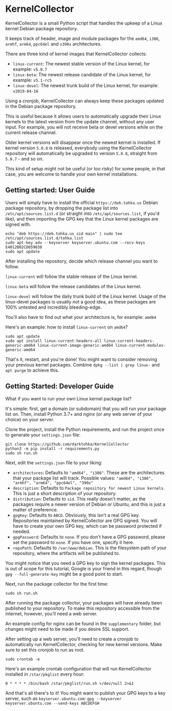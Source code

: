 # KernelCollector

KernelCollector is a small Python script that handles the upkeep of a Linux kernel Debian package repository.

It keeps track of header, image and module packages for the `amd64`, `i386`, `armhf`, `arm64`, `ppc64el` and `s390x` architectures.

There are three kind of kernel images that KernelCollector collects:
 * `linux-current`: The newest stable version of the Linux kernel, for example: `v5.0.7`
 * `linux-beta`: The newest release candidate of the Linux kernel, for example: `v5.1-rc5`
 * `linux-devel`: The newest trunk build of the Linux kernel, for example: `v2019-04-16`

Using a cronjob, KernelCollector can always keep these packages updated in the Debian package repository.

This is useful because it allows users to automatically upgrade their Linux kernels to the latest version from the update channel, without any user input. For example, you will not receive beta or devel versions while on the current release channel.

Older kernel versions will disappear once the newest kernel is installed. If kernel version `5.0.8` is released, everybody using the KernelCollector repository will automatically be upgraded to version `5.0.8`, straight from `5.0.7` - and so on.

This kind of setup might not be useful (or too risky) for some people, in that case, you are welcome to handle your own kernel installations.


## Getting started: User Guide


Users will simply have to install the official `https://deb.tohka.us` Debian package repository, by dropping the package list into `/etc/apt/sources.list.d` (or straight into `/etc/apt/sources.list`, if you'd like), and then importing the GPG key that the Linux kernel packages are signed with.

```
echo "deb https://deb.tohka.us sid main" | sudo tee /etc/apt/sources.list.d/tohka.list
sudo apt-key adv --keyserver keyserver.ubuntu.com --recv-keys E4012B02CD659038
sudo apt update
```

After installing the repository, decide which release channel you want to follow.

`linux-current` will follow the stable release of the Linux kernel.

`linux-beta` will follow the release candidates of the Linux kernel.

`linux-devel` will follow the daily trunk build of the Linux kernel. Usage of the linux-devel packages is usually not a good idea, as these packages are 100% untested and incredibly bleeding-edge.

You'll also have to find out what your architecture is, for example: `amd64`

Here's an example: how to install `linux-current` on `amd64`?

```
sudo apt update
sudo apt install linux-current-headers-all linux-current-headers-generic-amd64 linux-current-image-generic-amd64 linux-current-modules-generic-amd64
```

That's it, restart, and you're done! You might want to consider removing your previous kernel packages. Combine `dpkg --list | grep linux-` and `apt purge` to achieve this.


## Getting Started: Developer Guide


What if you want to run your own Linux kernel package list?

It's simple: first, get a domain (or subdomain) that you will run your package list on. Then, install Python 3.7+ and nginx (or any web server of your choice) on your server.

Clone the project, install the Python requirements, and run the project once to generate your `settings.json` file:

```
git clone https://github.com/darktohka/KernelCollector
python3 -m pip install -r requirements.py
sudo sh run.sh
```

Next, edit the `settings.json` file to your liking:

* `architectures`: Defaults to `"amd64", "i386"`. These are the architectures that your package list will track. Possible values: `"amd64", "i386", "armhf", "arm64", "ppc64el", "390x"`
* `description`: Defaults to `Package repository for newest Linux kernels`. This is just a short description of your repository.
* `distribution`: Defaults to `sid`. This really doesn't matter, as the packages require a newer version of Debian or Ubuntu, and this is just a matter of preference.
* `gpgKey`: Defaults to `ABCD`. Obviously, this isn't a real GPG key. Repositories maintained by KernelCollector are GPG signed. You will have to create your own GPG key, which can be password protected if needed.
* `gpgPassword`: Defaults to `none`. If you don't have a GPG password, please set the password to `none`. If you have one, specify it here.
* `repoPath`: Defaults to `/var/www/debian`. This is the filesystem path of your repository, where the artifacts will be published to.

You might notice that you need a GPG key to sign the kernel packages. This is out of scope for this tutorial, Google is your friend in this regard, though `gpg --full-generate-key` might be a good point to start.

Next, run the package collector for the first time:

```
sudo sh run.sh
```

After running the package collector, your packages will have already been published to your repository. To make this repository accessible from the internet, however, you'll need a web server.

An example config for nginx can be found in the `supplementary` folder, but changes might need to be made if you desire SSL support.

After setting up a web server, you'll need to create a cronjob to automatically run KernelCollector, checking for new kernel versions. Make sure to set this cronjob to run as root.

```
sudo crontab -e
```

Here's an example crontab configuration that will run KernelCollector installed in `/star/pkglist` every hour:

```
0 * * * * /bin/bash /star/pkglist/run.sh >/dev/null 2>&1
```

And that's all there's to it! You might want to publish your GPG keys to a key server, such as `keyserver.ubuntu.com`: `gpg --keyserver keyserver.ubuntu.com --send-keys ABCDEFGH`
